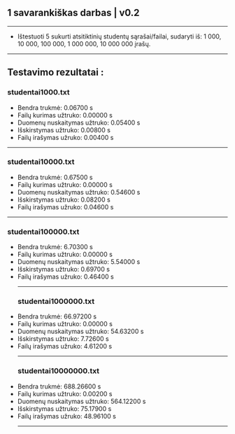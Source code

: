 ## 1 savarankiškas darbas | v0.2
_____________________________________________________________
- Ištestuoti 5 sukurti atsitiktinių studentų sąrašai/failai, sudaryti iš: 1 000, 10 000, 100 000, 1 000 000, 10 000 000 įrašų.
______________________________________________________________________
 ## Testavimo rezultatai <vector>:
### studentai1000.txt

- Bendra trukmė: 0.06700 s
- Failų kurimas užtruko: 0.00000 s
- Duomenų nuskaitymas užtruko: 0.05400 s
- Išskirstymas užtruko: 0.00800 s
- Failų irašymas užruko: 0.00400 s
________________________________________
  ### studentai10000.txt
- Bendra trukmė: 0.67500 s
- Failų kurimas užtruko: 0.00000 s
- Duomenų nuskaitymas užtruko: 0.54600 s
- Išskirstymas užtruko: 0.08200 s
- Failų irašymas užruko: 0.04600 s
 ________________________________________
  ### studentai100000.txt
- Bendra trukmė: 6.70300 s
- Failų kurimas užtruko: 0.00000 s
- Duomenų nuskaitymas užtruko: 5.54000 s
- Išskirstymas užtruko: 0.69700 s
- Failų irašymas užruko: 0.46400 s
  ________________________________________
  ### studentai1000000.txt
- Bendra trukmė: 66.97200 s
- Failų kurimas užtruko: 0.00000 s
- Duomenų nuskaitymas užtruko: 54.63200 s
- Išskirstymas užtruko: 7.72600 s
- Failų irašymas užruko: 4.61200 s
    ________________________________________
  ### studentai10000000.txt
- Bendra trukmė: 688.26600 s
- Failų kurimas užtruko: 0.00200 s
- Duomenų nuskaitymas užtruko: 564.12200 s
- Išskirstymas užtruko: 75.17900 s
- Failų irašymas užruko: 48.96100 s
  ______________________________________________
